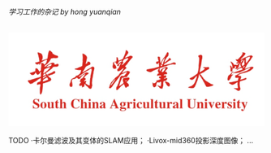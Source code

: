 <!--
 * @Author: piluohong 1912694135@qq.com
 * @Date: 2024-01-26 17:03:09
 * @LastEditors: piluohong 1912694135@qq.com
 * @LastEditTime: 2024-01-28 15:20:27
 * @FilePath: /slam/slam_in_FSD/src/README.md
 * @Description: 实习杂记
-->
###### 学习工作的杂记 by hong yuanqian
![Alt text](image.png)

TODO
    ·卡尔曼滤波及其变体的SLAM应用；
    ·Livox-mid360投影深度图像；
        ...